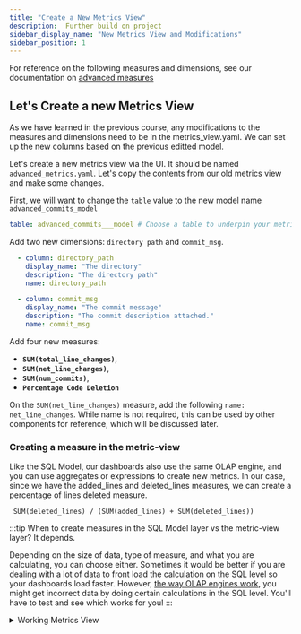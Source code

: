 ```yaml
---
title: "Create a New Metrics View"
description:  Further build on project
sidebar_display_name: "New Metrics View and Modifications"
sidebar_position: 1
---
```

For reference on the following measures and dimensions, see our documentation on [advanced measures](/build/metrics-view/advanced-expressions/)

## Let's Create a new Metrics View


As we have learned in the previous course, any modifications to the measures and dimensions need to be in the metrics_view.yaml. We can set up the new columns based on the previous editted model. 

Let's create a new metrics view via the UI. It should be named `advanced_metrics.yaml`. Let's copy the contents from our old metrics view and make some changes.

First, we will want to change the `table` value to the new model name `advanced_commits_model`
```yaml
table: advanced_commits___model # Choose a table to underpin your metrics
```

Add two new dimensions: `directory path` and `commit_msg`.

```yaml
  - column: directory_path
    display_name: "The directory"
    description: "The directory path"
    name: directory_path

  - column: commit_msg
    display_name: "The commit message"
    description: "The commit description attached."
    name: commit_msg
```

Add four new measures: 
- **`SUM(total_line_changes)`**,
- **`SUM(net_line_changes)`**, 
- **`SUM(num_commits)`**,
- **`Percentage Code Deletion`**

On the `SUM(net_line_changes)` measure, add the following `name: net_line_changes`. While name is not required, this can be used by other components for reference, which will be discussed later.

### Creating a measure in the metric-view
Like the SQL Model, our dashboards also use the same OLAP engine, and you can use aggregates or expressions to create new metrics. In our case, since we have the added_lines and deleted_lines measures, we can create a percentage of lines deleted measure.

```
 SUM(deleted_lines) / (SUM(added_lines) + SUM(deleted_lines))
```

:::tip
When to create measures in the SQL Model layer vs the metric-view layer?
It depends.

Depending on the size of data, type of measure, and what you are calculating, you can choose either. Sometimes it would be better if you are dealing with a lot of data to front load the calculation on the SQL level so your dashboards load faster. However, [the way OLAP engines work](/tutorials/other/avg_avg.md), you might get incorrect data by doing certain calculations in the SQL level. You'll have to test and see which works for you!
:::


<details>
  <summary>Working Metrics View</summary>
```yaml
# Metrics View YAML
# Reference documentation: https://docs.rilldata.com/reference/project-files/metrics_views

version: 1
type: metrics_view

table: advanced_commits_model # Choose a table to underpin your metrics
timeseries: author_date # Choose a timestamp column (if any) from your table

dimensions: 
- column: directory_path
  display_name: "The directory"
  description: "The directory path"
  name: directory_path

- column: filename
  display_name: "The filename"
  description: "The name of the modified filename"
  name: filename

- column: author_name
  display_name: "The Author's Name"
  description: "The name of the author of the commit"
  name: author_name

- column: commit_msg
  display_name: "The commit message"
  description: "The commit description attached."
  name: commit_msg

measures:
- expression: "SUM(total_line_changes)"
  display_name: "Total number of Lines changed"
  description: "the total number of lines changes, addition and deletion"
  name: total_line_changes

- expression: "SUM(net_line_changes)"
  display_name: "Net number of Lines changed"
  description: "the total net number of lines changes"
  name: net_line_changes

- expression: "SUM(num_commits)"
  display_name: "Number of Commits"
  description: "The total number of commits"
  name: num_commits

- requires: [total_line_changes, net_line_changes]
  expression: "(SUM(deleted_lines)/(SUM(deleted_lines)+SUM(added_lines)))"
  display_name: "Code Deletion Percent %"
  description: "The percent of code deletion"
  format_preset: percentage
```
</details>

### Create the Explore dashboard

Similarly to the Basics course, we can create an explore-dashboard on top of this metrics view by selecting `Create explore`. You're preview should look something like the below!

<img src = '/img/tutorials/204/advanced-dashboard.png' class='rounded-gif' />
<br />

Along with the dimensions and measures, you can define `theme:`, time zones, time ranges, and [security policies](https://docs.rilldata.com/manage/security). Feel free to test by uncommenting the parameters and seeing how it changes the explore dashboard.

```yaml
# Explore YAML
# Reference documentation: https://docs.rilldata.com/reference/project-files/explores

type: explore

title: "advanced_metrics_view dashboard"
metrics_view: advanced_metrics_view

dimensions: '*'
measures: '*'

# theme: theme.yaml

#time_ranges: 
#  - PT15M // Simplified syntax to specify only the range
#  - PT1H
#  - PT6H
#  - P7D

#time_zones:
#  - America/New_York

#security:
#  access: "{{ .user.admin }} AND '{{ .user.domain }}' == 'rilldata.com'"
```
